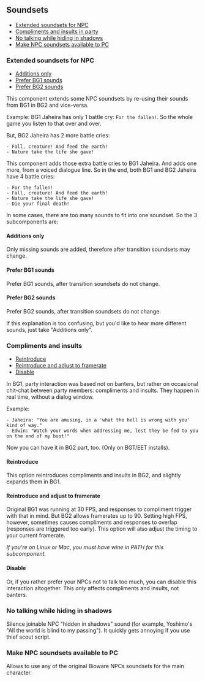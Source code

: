 ## Soundsets

- [Extended soundsets for NPC](#extended-soundsets-for-npc)
- [Compliments and insults in party](#compliments-and-insults-in-party)
- [No talking while hiding in shadows](#no-talking-while-hiding-in-shadows)
- [Make NPC soundsets available to PC](#make-npc-soundsets-available-to-pc)

### Extended soundsets for NPC
- [Additions only](#additions-only)
- [Prefer BG1 sounds](#prefer-bg1-sounds)
- [Prefer BG2 sounds](#prefer-bg2-sounds)

This component extends some NPC soundsets by re-using their sounds from BG1 in BG2 and vice-versa.

Example: BG1 Jaheira has only 1 battle cry: `For the fallen!`. So the whole game you listen to that over and over.

But, BG2 Jaheira has 2 more battle cries:
```
- Fall, creature! And feed the earth!
- Nature take the life she gave!
```

This component adds those extra battle cries to BG1 Jaheira. And adds one more, from a voiced dialogue line. So in the end, both BG1 and BG2 Jaheira have 4 battle cries:
```
- For the fallen!
- Fall, creature! And feed the earth!
- Nature take the life she gave!
- Die your final death!
```

In some cases, there are too many sounds to fit into one soundset. So the 3 subcomponents are:

#### Additions only
Only missing sounds are added, therefore after transition soundsets may change.

#### Prefer BG1 sounds
Prefer BG1 sounds, after transition soundsets do not change.

#### Prefer BG2 sounds
Prefer BG2 sounds, after transition soundsets do not change.

If this explanation is too confusing, but you'd like to hear more different sounds, just take "Additions only".

### Compliments and insults
- [Reintroduce](#reintroduce)
- [Reintroduce and adjust to framerate](#reintroduce-and-adjust-to-framerate)
- [Disable](#disable)

In BG1, party interaction was based not on banters, but rather on occasional chit-chat between party members: compliments and insults. They happen in real time, without a dialog window.

Example:
```
- Jaheira: "You are amusing, in a 'what the hell is wrong with you' kind of way."
- Edwin: "Watch your words when addressing me, lest they be fed to you on the end of my boot!"
```

Now you can have it in BG2 part, too. (Only on BGT/EET installs).

#### Reintroduce
This option reintroduces compliments and insults in BG2, and slightly expands them in BG1.

#### Reintroduce and adjust to framerate
Original BG1 was running at 30 FPS, and responses to compliment trigger with that in mind.
But BG2 allows framerates up to 90. Setting high FPS, however, sometimes causes compliments and responses to overlap (responses are triggered too early).
This option will also adjust the timing to your current framerate.

*If you're on Linux or Mac, you must have wine in PATH for this subcomponent.*

#### Disable
Or, if you rather prefer your NPCs not to talk too much, you can disable this interaction altogether.
This *only* affects compliments and insults, not banters.

### No talking while hiding in shadows
Silence joinable NPC "hidden in shadows" sound (for example, Yoshimo's "All the world is blind to my passing"). It quickly gets annoying if you use thief scout script.

### Make NPC soundsets available to PC
Allows to use any of the original Bioware NPCs soundsets for the main character.
